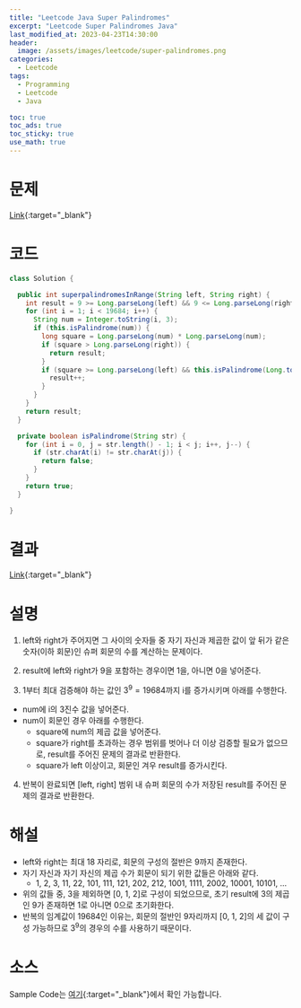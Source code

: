 ```yaml
---
title: "Leetcode Java Super Palindromes"
excerpt: "Leetcode Super Palindromes Java"
last_modified_at: 2023-04-23T14:30:00
header:
  image: /assets/images/leetcode/super-palindromes.png
categories:
  - Leetcode
tags:
  - Programming
  - Leetcode
  - Java

toc: true
toc_ads: true
toc_sticky: true
use_math: true
---
```

# 문제
[Link](https://leetcode.com/problems/super-palindromes){:target="_blank"}

# 코드
```java
class Solution {

  public int superpalindromesInRange(String left, String right) {
    int result = 9 >= Long.parseLong(left) && 9 <= Long.parseLong(right) ? 1 : 0;
    for (int i = 1; i < 19684; i++) {
      String num = Integer.toString(i, 3);
      if (this.isPalindrome(num)) {
        long square = Long.parseLong(num) * Long.parseLong(num);
        if (square > Long.parseLong(right)) {
          return result;
        }
        if (square >= Long.parseLong(left) && this.isPalindrome(Long.toString(square))) {
          result++;
        }
      }
    }
    return result;
  }

  private boolean isPalindrome(String str) {
    for (int i = 0, j = str.length() - 1; i < j; i++, j--) {
      if (str.charAt(i) != str.charAt(j)) {
        return false;
      }
    }
    return true;
  }

}
```

# 결과
[Link](https://leetcode.com/problems/super-palindromes/submissions/937721694/){:target="_blank"}

# 설명
1. left와 right가 주어지면 그 사이의 숫자들 중 자기 자신과 제곱한 값이 앞 뒤가 같은 숫자(이하 회문)인 슈퍼 회문의 수를 계산하는 문제이다.

2. result에 left와 right가 9을 포함하는 경우이면 1을, 아니면 0을 넣어준다.

3. 1부터 최대 검증해야 하는 값인 $3^9 = 19684$까지 i를 증가시키며 아래를 수행한다.
- num에 i의 3진수 값을 넣어준다.
- num이 회문인 경우 아래를 수행한다.
  - square에 num의 제곱 값을 넣어준다.
  - square가 right를 초과하는 경우 범위를 벗어나 더 이상 검증할 필요가 없으므로, result를 주어진 문제의 결과로 반환한다.
  - square가 left 이상이고, 회문인 겨우 result를 증가시킨다.

4. 반복이 완료되면 [left, right] 범위 내 슈퍼 회문의 수가 저장된 result를 주어진 문제의 결과로 반환한다.

# 해설
- left와 right는 최대 18 자리로, 회문의 구성의 절반은 9까지 존재한다.
- 자기 자신과 자기 자신의 제곱 수가 회문이 되기 위한 값들은 아래와 같다.
  - 1, 2, 3, 11, 22, 101, 111, 121, 202, 212, 1001, 1111, 2002, 10001, 10101, ...
- 위의 값들 중, 3을 제외하면 [0, 1, 2]로 구성이 되었으므로, 초기 result에 3의 제곱인 9가 존재하면 1로 아니면 0으로 초기화한다.
- 반복의 임계값이 19684인 이유는, 회문의 절반인 9자리까지 [0, 1, 2]의 세 값이 구성 가능하므로 $3^9$의 경우의 수를 사용하기 때문이다.

# 소스
Sample Code는 [여기](https://github.com/GracefulSoul/leetcode/blob/master/src/main/java/gracefulsoul/problems/SuperPalindromes.java){:target="_blank"}에서 확인 가능합니다.
